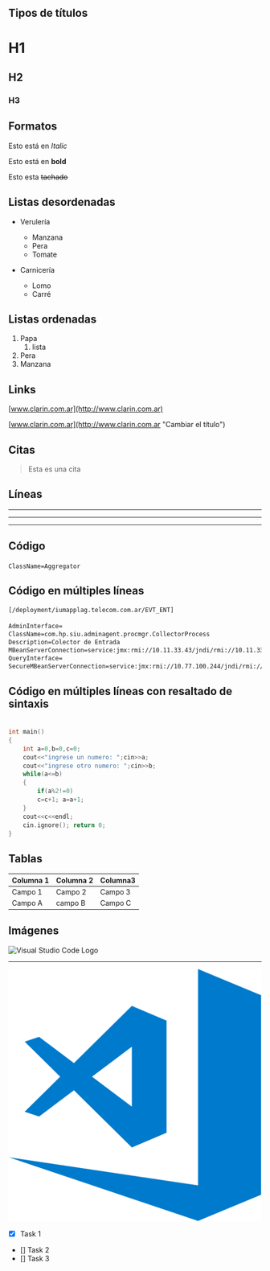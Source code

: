 ## Tipos de títulos
# H1
## H2
### H3

## Formatos
Esto está en *Italic*

Esto está en **bold**

Esto esta ~~tachado~~

## Listas desordenadas
* Verulería
    * Manzana
    * Pera
    * Tomate

* Carnicería
    * Lomo
    * Carré

## Listas ordenadas
1. Papa
    1. lista
2. Pera
3. Manzana

## Links

[www.clarin.com.ar](http://www.clarin.com.ar) 

[www.clarin.com.ar](http://www.clarin.com.ar "Cambiar el título") 

## Citas
> Esta es una cita

## Líneas
___
---
___

## Código
`ClassName=Aggregator`
## Código en múltiples líneas
```
[/deployment/iumapplag.telecom.com.ar/EVT_ENT]

AdminInterface=
ClassName=com.hp.siu.adminagent.procmgr.CollectorProcess
Description=Colector de Entrada
MBeanServerConnection=service:jmx:rmi://10.11.33.43/jndi/rmi://10.11.33.43:60905/jmxconnector
QueryInterface=
SecureMBeanServerConnection=service:jmx:rmi://10.77.100.244/jndi/rmi://10.77.100.244:59767/jmxconnector
```
## Código en múltiples líneas con resaltado de sintaxis
``` c++

int main()
{
    int a=0,b=0,c=0;
    cout<<"ingrese un numero: ";cin>>a;
    cout<<"ingrese otro numero: ";cin>>b;
    while(a<=b)
    {
        if(a%2!=0)
        c=c+1; a=a+1;       
    }
    cout<<c<<endl;
    cin.ignore(); return 0;
}
```
## Tablas
|Columna 1| Columna 2|Columna3|
|---------|----------|--------|
|Campo 1|Campo 2|Campo 3|
|Campo A|campo B|Campo C|

## Imágenes
![Visual Studio Code Logo](https://upload.wikimedia.org/wikipedia/commons/thumb/2/2d/Visual_Studio_Code_1.18_icon.svg/1200px-Visual_Studio_Code_1.18_icon.svg.png "HOLA")

---

![Visual Studio Code Logo](vscode.png)


<!-- GitHub -->

* [X] Task 1
* [] Task 2
* [] Task 3


